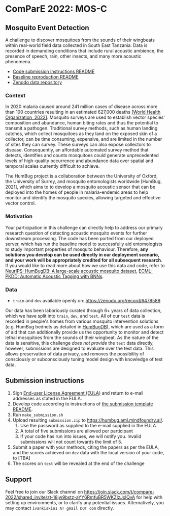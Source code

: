 # ComParE 2022: MOS-C
## Mosquito Event Detection

A challenge to discover mosquitoes from the sounds of their wingbeats within real-world field data collected in South East Tanzania. Data is recorded in demanding conditions that include rural acoustic ambience, the presence of speech, rain, other insects, and many more acoustic phenomena.

* [Code submission instructions README](./docs/submission-instructions.md)
* [Baseline reproduction README](./docs/baseline-reproduction.md)
* [Zenodo data repository](https://zenodo.org/record/6478589)

### Context
In 2020 malaria caused around 241 million cases of disease across more than 100 countries resulting in an estimated 627,000 deaths
[[World Health Organization, 2022]](https://www.who.int/news-room/fact-sheets/detail/malaria). Mosquito surveys are used to establish vector species' composition and abundance, human biting
rates and thus the potential to transmit a pathogen. Traditional survey methods, such as human
landing catches, which collect mosquitoes as they land on the exposed skin of a collector, can be
time consuming, expensive, and are limited in the number of sites they can survey. These surveys can also expose collectors to disease.
Consequently, an affordable automated survey method
that detects, identifies and counts mosquitoes could generate unprecedented levels of high-quality
occurrence and abundance data over spatial and temporal scales currently difficult to achieve.

The HumBug project is a collaboration between the University of Oxford, the University of Surrey, and mosquito entomologists
worldwide [HumBug, 2021], which aims to to develop a mosquito acoustic sensor
that can be deployed into the homes of people in malaria-endemic areas to help monitor and identify
the mosquito species, allowing targeted and effective vector control. 

### Motivation

Your participation in this challenge can directly help to address our primary research question of detecting acoustic mosquito events for further downstream processing. The code has been ported from our deployed server, which has run the baseline model to successfully aid entomologists to study important properties of mosquito behaviour. Therefore, **any solutions you develop can be used directly in our deployment scenario, and your work will be appropriately credited for all subsequent research**. If you would like to read more about how we use this data and code, refer to [NeurIPS: HumBugDB: A large-scale acoustic mosquito dataset](https://arxiv.org/pdf/2110.07607.pdf), [ECML-PKDD: Automatic Acoustic Tagging with BNNs](https://link.springer.com/chapter/10.1007/978-3-030-86514-6_22).

### Data 
* `train` and `dev` available openly on: https://zenodo.org/record/6478589

Our data has been laboriously curated through 6+ years of data collection, which we have split into `train`, `dev`, and `test`. All of our `test` data is recorded in people's homes from various mosquito intervention solutions (e.g. HumBug bednets as detailed in [HumBugDB](https://arxiv.org/pdf/2110.07607.pdf)), which are used as a form of aid that can additionally provide us the opportunity to monitor and detect lethal mosquitoes from the sounds of their wingbeat. As the nature of the data is sensitive, this challenge _does not provide_ the `test` data directly, however, submissions are designed to evaluate over the test data. This allows preservation of data privacy, and removes the possibility of consciously or subconsciously tuning model design with knowledge of test data.

## Submission instructions
1. Sign [End-user License Agreement (EULA)](./docs/EULA_HumBugChallenge.pdf) and return to e-mail addresses as stated in the EULA.
2. Develop code according to instructions of [the submission template README](./docs/submission-instructions.md).
3. Run `make_submission.sh`
4. Upload resulting `submission.zip` to https://humbug.aml.mindfoundry.ai/.
    1. Use the password as supplied to the e-mail supplied in the EULA
    2. A total of five submissions are allowed per participant
    3. If your code has run into issues, we will notify you. Invalid submissions will not count towards the limit of 5.
5. Submit a paper with your methods, citing the papers as per the EULA, and the scores achieved on `dev` data with the local version of your code, to [TBA]
6. The scores on `test` will be revealed at the end of the challenge

## Support
Feel free to join our Slack channel on https://join.slack.com/t/compare-2022/shared_invite/zt-18jw9bstz-aYY6RmfuBR5WKZIzJxIQvA for help with setting up environments, or to clarify any potential issues. Alternatively, you may contact `ivankiskin1 AT gmail DOT com` directly.
